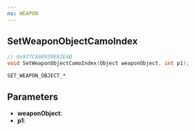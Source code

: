 ```yaml
---
ns: WEAPON
---
```

## SetWeaponObjectCamoIndex

```c
// 0x977CA98939E82E4B
void SetWeaponObjectCamoIndex(Object weaponObject, int p1);
```

```
SET_WEAPON_OBJECT_*
```

## Parameters
* **weaponObject**: 
* **p1**: 

